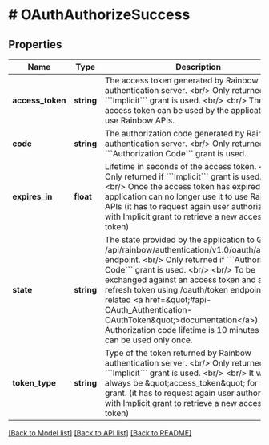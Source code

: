 # # OAuthAuthorizeSuccess

## Properties

Name | Type | Description | Notes
------------ | ------------- | ------------- | -------------
**access_token** | **string** | The access token generated by Rainbow authentication server. &lt;br/&gt; Only returned if &#x60;&#x60;&#x60;Implicit&#x60;&#x60;&#x60; grant is used. &lt;br/&gt; &lt;br/&gt; The access token can be used by the application to use Rainbow APIs. | [optional] 
**code** | **string** | The authorization code generated by Rainbow authentication server. &lt;br/&gt; Only returned if &#x60;&#x60;&#x60;Authorization Code&#x60;&#x60;&#x60; grant is used. | 
**expires_in** | **float** | Lifetime in seconds of the access token. &lt;br/&gt; Only returned if &#x60;&#x60;&#x60;Implicit&#x60;&#x60;&#x60; grant is used. &lt;br/&gt; &lt;br/&gt; Once the access token has expired, the application can no longer use it to use Rainbow APIs (it has to request again user authorization with Implicit grant to retrieve a new access token) | [optional] 
**state** | **string** | The state provided by the application to GET /api/rainbow/authentication/v1.0/oauth/authorize endpoint. &lt;br/&gt; Only returned if &#x60;&#x60;&#x60;Authorization Code&#x60;&#x60;&#x60; grant is used. &lt;br/&gt; &lt;br/&gt; To be exchanged against an access token and a refresh token using /oauth/token endpoint (see related &lt;a href&#x3D;\&quot;#api-OAuth_Authentication-OAuthToken\&quot;&gt;documentation&lt;/a&gt;). &lt;br/&gt; Authorization code lifetime is 10 minutes and it can be used only once. | 
**token_type** | **string** | Type of the token returned by Rainbow authentication server. &lt;br/&gt; Only returned if &#x60;&#x60;&#x60;Implicit&#x60;&#x60;&#x60; grant is used. &lt;br/&gt; &lt;br/&gt; It will always be \&quot;access_token\&quot; for Implicit grant. (it has to request again user authorization with Implicit grant to retrieve a new access token) | [optional] 

[[Back to Model list]](../../README.md#documentation-for-models) [[Back to API list]](../../README.md#documentation-for-api-endpoints) [[Back to README]](../../README.md)


